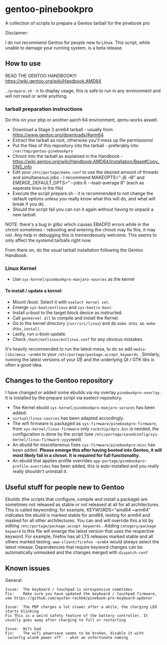# gentoo-pinebookpro

A collection of scripts to prepare a Gentoo tarball for the pinebook pro

Disclaimer:

I do not recommend Gentoo for people new to Linux. This script, while unable to damage your running system, is a beta release.

## How to use

READ THE GENTOO HANDBOOK!!! https://wiki.gentoo.org/wiki/Handbook:AMD64

`./prepare.sh -h` to display usage, this is safe to run in any environment and will not read or write anything.

### tarball preparation instructions

Do this on your pbp or another aarch 64 environment, qemu works aswell.


- Download a Stage 3 arm64 tarball - usually from https://www.gentoo.org/downloads/#arm64
- Extract the tarball as root, otherwise you'll mess up file permissions!
- Put the files of this repository into the tarball - preferably into `/var/tmp/gentoo-pinebookpro`
- Chroot into the tarball as explained in the Handbook - https://wiki.gentoo.org/wiki/Handbook:AMD64/Installation/Base#Copy_DNS_info
- Edit your `/etc/portage/make.conf` to use the desired amount of threads and simultaneous jobs - I recommend MAKEOPTS="-j6 -l8" and EMERGE_DEFAULT_OPTS="--jobs 6 --load-average 8" (each as seperate lines in the file)
- Execute the script prepare.sh - it is recommended to not change the default options unless you really know what this will do, and what will break if you do. 
- Should the script fail you can run it again without having to unpack a new tarball.


NOTE: there's a bug in glibc which causes EBADFD errors while in the chroot sometimes - rebooting and entering the chroot may fix this, it may not. Any help in debugging this is tremendeously welcome. This seems to only affect the systemd tarballs right now.

From there on, do the usual tarball installation following the Gentoo Handbook.

### Linux Kernel

- Use `sys-kernel/pinebookpro-manjaro-sources` as the kernel

#### To install / update a kernel:

- Mount /boot. Select it with `eselect kernel set`.
- Emerge `sys-boot/extlinux` and `sys-boot/u-boot`.
- Install u-boot to the target block device as instructed.
- Call `genkernel all` to compile and install the Kernel.
- Go to the kernel directory (`/usr/src/linux`) and do `make dtbs && make dtbs_install`.
- Lastly, run u-boot-update.
- Check `/boot/extlinux/extlinux.conf` for any obvious mistakes.

It's heavily recommended to run the latest mesa, to do so add `media-libs/mesa ~arm64` to your `/etc/portage/package.accept_keywords` .
Similarly, running the latest versions of your DE and the underlying Qt / GTK libs is often a good idea.

## Changes to the Gentoo repository

I have changed or added some ebuilds via my overlay `pinebookpro-overlay` . It is installed by the prepare script via eselect-repository.

- The Kernel ebuild `sys-kernel/pinebookpro-manjaro-soruces` has been added.
- `virtual/linux-sources` has been adapted accordingly.
- The wifi firmware is packaged as `sys-firmware/pinebookpro-firmware`, from `sys-kernel/linux-firmware` only `rockchip/dptx.bin` is needed, the configuration is done by the script (see `/etc/portage/savedconfig/sys-kernel/linux-firmware-yyyymmdd`)
- An ebuild for miscellaneous fixes `sys-firmware/pinebookpro-misc` has been added. **Please emerge this after having booted into Gentoo, it will most likely fail in a chroot. It is required for full functionality.**
- An ebuild that applies profile overrides `app-portage/pinebookpro-profile-overrides` has been added, this is auto-installed and you really really shouldn't uninstall it.

## Useful stuff for people new to Gentoo

Ebuilds (the scripts that configure, compile and install a package) are sometimes not released as stable or not released at all for all architectures. This is called keywording: for example, KEYWORDS="amd64 ~arm64" indicates the ebuild is marked stable for amd64, testing for arm64 and masked for all other architectures.
You can and will override this a lot by editing `/etc/portage/package.accept_keywords` . Adding `category/package keyword` to this file will emerge the latest version that uses the respective keyword. For example, firefox has all LTS releases marked stable and all others marked testing. `www-client/firefox ~arm64` would always select the latest release. Dependencies that require keyword changes can be automatically unmasked and the changes merged with `dispatch-conf`

## Known issues

General:

	Issue:	The keyboard / touchpad is unresponsive sometimes
	Fix:	Make sure you have updated the keyboard / touchpad firmware, see https://github.com/ayufan-rock64/pinebook-pro-keyboard-updater

	Issue:	The PBP charges a lot slower after a while, the charging LED starts blinking
	Fix	This is a weird safety feature of the battery controller. It usually goes away after charging to full or restarting

	Issue:	Wifi bad
	Fix:	The wifi powersave seems to be broken, disable it with `iwconfig wlan0 power off` - what an unfortunate naming
